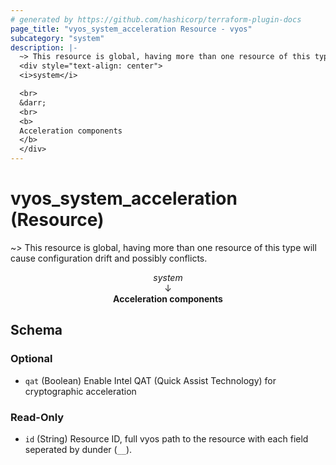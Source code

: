 ```yaml
---
# generated by https://github.com/hashicorp/terraform-plugin-docs
page_title: "vyos_system_acceleration Resource - vyos"
subcategory: "system"
description: |-
  ~> This resource is global, having more than one resource of this type will cause configuration drift and possibly conflicts.
  <div style="text-align: center">
  <i>system</i>

  <br>
  &darr;
  <br>
  <b>
  Acceleration components
  </b>
  </div>
---
```


# vyos_system_acceleration (Resource)

~> This resource is global, having more than one resource of this type will cause configuration drift and possibly conflicts.

<div style="text-align: center">
<i>system</i>

<br>
&darr;
<br>
<b>
Acceleration components
</b>
</div>



<!-- schema generated by tfplugindocs -->
## Schema

### Optional

- `qat` (Boolean) Enable Intel QAT (Quick Assist Technology) for cryptographic acceleration

### Read-Only

- `id` (String) Resource ID, full vyos path to the resource with each field seperated by dunder (`__`).
